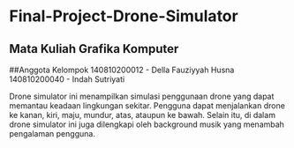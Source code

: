 # Final-Project-Drone-Simulator
## Mata Kuliah Grafika Komputer

##Anggota Kelompok
140810200012 - Della Fauziyyah Husna
140810200040 - Indah Sutriyati

Drone simulator ini menampilkan simulasi penggunaan drone yang dapat memantau keadaan lingkungan sekitar. Pengguna dapat menjalankan drone ke kanan, kiri, maju, mundur, atas, ataupun ke bawah. Selain itu, di dalam drone simulator ini juga dilengkapi oleh background musik yang menambah pengalaman pengguna.
